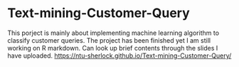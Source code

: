 # Text-mining-Customer-Query
This porject is mainly about implementing machine learning algorithm to classify customer queries.
The project has been finished yet I am still working on R markdown. Can look up brief contents through the slides I have uploaded.
https://ntu-sherlock.github.io/Text-mining-Customer-Query/
